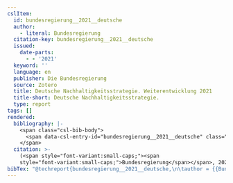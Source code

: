 ```yaml
---
cslItem:
  id: bundesregierung__2021__deutsche
  author:
    - literal: Bundesregierung
  citation-key: bundesregierung__2021__deutsche
  issued:
    date-parts:
      - - '2021'
  keyword: ''
  language: en
  publisher: Die Bundesregierung
  source: Zotero
  title: Deutsche Nachhaltigkeitsstrategie. Weiterentwicklung 2021
  title-short: Deutsche Nachhaltigkeitsstrategie.
  type: report
tags: []
rendered:
  bibliography: |-
    <span class="csl-bib-body">
      <span data-csl-entry-id="bundesregierung__2021__deutsche" class="csl-entry"><span class='author-bib'>Bundesregierung</span>. <span class='date-bib'>(2021)</span>. <span class='title'><i><b><span style="font-style:normal;">Deutsche Nachhaltigkeitsstrategie. Weiterentwicklung 2021</span></b></i></span>. Die Bundesregierung.</span>
    </span>
  citation: >-
    (<span style="font-variant:small-caps;"><span
    style="font-variant:small-caps;">Bundesregierung</span></span>, 2021)
bibTex: "@techreport{bundesregierung__2021__deutsche,\n\tauthor = {{Bundesregierung}},\n\tyear = {2021},\n\tinstitution = {Die Bundesregierung},\n\ttitle = {Deutsche {Nachhaltigkeitsstrategie}. {Weiterentwicklung} 2021},\n}\n\n"
---
```

